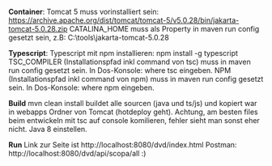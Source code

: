 **Container**:
    Tomcat 5 muss vorinstalliert sein:
    https://archive.apache.org/dist/tomcat/tomcat-5/v5.0.28/bin/jakarta-tomcat-5.0.28.zip
    CATALINA_HOME muss als Property in maven run config gesetzt sein, z.B: C:\\tools\\jakarta-tomcat-5.0.28
    
**Typescript**:
    Typescript mit npm installieren: npm install -g typescript
    TSC_COMPILER (Installationspfad inkl command von tsc) muss in maven run config gesetzt sein. In Dos-Konsole: where tsc eingeben.
    NPM (Installationspfad inkl command von npm) muss in maven run config gesetzt sein. In Dos-Konsole: where npm eingeben.
    
**Build**
mvn clean install buildet alle sourcen (java und ts/js) und kopiert war in webapps Ordner von Tomcat (hotdeploy geht).
Achtung, am besten files beim entwickeln mit tsc auf console komilieren, fehler sieht man sonst eher nicht.
Java 8 einstellen.
    
**Run**
Link zur Seite ist http://localhost:8080/dvd/index.html
Postman: http://localhost:8080/dvd/api/scopa/all
:)
